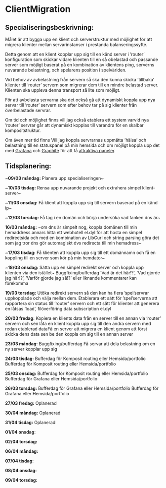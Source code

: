 # ClientMigration

## Specialiseringsbeskrivning: 

Målet är att bygga upp en klient och serverstruktur med möjlighet för att migrera klienter mellan servarinstanser i prestanda balanseringssyfte.

Detta genom att en klient kopplar upp sig till en känd server i ’router’ konfiguration som skickar vidare klienten till en så obelastad och passande server som möjligt baserat på en kombination av klientens ping, serverns nuvarande belastning, och spelarens position i spelvärlden.

Vid behov av avbelastning från servern så ska den kunna skicka ’tillbaka’ klienter till ’router’ servern som migrerar dem till en mindre belastad server. Klienten ska uppleva denna transport så lite som möjligt.

För att avbelasta servarna ska det också gå att dynamiskt koppla upp nya servar till ’router’ servern som efter behov tar på sig klienter från överbelastade servrar.

Om tid och möjlighet finns vill jag också etablera ett system varvid nya ’router’ servrar går att dynamiskt kopplas till varandra för en skalbar kompositstruktur.

Om även mer tid finns Vill jag koppla servrarnas uppmätta ’hälsa’ och belastning till en statuspanel på min hemsida och om möjligt koppla upp det med [Grafana](https://grafana.com/) och [Graphite](https://grafana.com/oss/graphite/) för att få [attraktiva paneler](https://i.imgur.com/ElSzKXj.png).

## Tidsplanering: 

~__09/03 måndag:__	Planera upp specialiseringen~

~__10/03 tisdag:__	Rensa upp nuvarande projekt och extrahera simpel klient-server~

~__11/03 onsdag:__	Få klient att koppla upp sig till servern baserad på en känd ip~

~__12/03 torsdag:__	Få tag i en domän och börja undersöka vad fanken dns är~

__16/03 måndag:__	~om dns är simpelt nog, koppla domänen till min hemaddress annars hitta ett webhotell el.dyl för att hosta en simpel redirectsida och med en kombination av LibCurl och string parsing göra det som jag tror dns gör automagiskt dvs redirecta till min hemadress~

~__17/03 tisdag:__	Få klienten att koppla upp sig till ett domännamn och få en koppling till en server som kör på min hemdator~

~__18/03 onsdag:__	 Sätta upp en simpel redirekt server och koppla upp klienten via den istället~ Buggfixing/bufferdag ’Vad är det här!?’, ’Vad gjorde jag här!?’, ’Varför gjorde jag så!?’ eller liknande kommentarer kan förekomma

__19/03 torsdag:__		Utöka redirekt servern så den kan ha flera ’spel’servrar uppkopplade och välja mellan dem. Etablerara ett sätt för ’spel’serverna att rapportera sin status till ’router’ servern och ett sätt för klienter att generera en låtsas ’load’, filöverföring data subscription el.dyl

__20/03 fredag:__ Kopiera en klients data från en server till en annan via ’router’ servern och sen låta en klient koppla upp sig till den andra servern med redan etablerad dataFå en server att migrera en klient genom att först skicka dens data sen be den koppla om sig till en annan server

__23/03 måndag:__ Buggfixing/bufferdag Få servar att dela belastning om en ny server kopplar upp sig

__24/03 tisdag:__		Bufferdag för Komposit routing eller Hemsida/portfolio Bufferdag för Komposit routing eller Hemsida/portfolio

__25/03 onsdag:__		Bufferdag för Komposit routing eller Hemsida/portfolio Bufferdag för Grafana eller Hemsida/portfolio

__26/03 torsdag:__		Bufferdag för Grafana eller Hemsida/portfolio Bufferdag för Grafana eller Hemsida/portfolio

__27/03 fredag:__ Oplanerad

__30/04 måndag:__ Oplanerad

__31/04 tisdag:__	Oplanerad

__01/04 onsdag:__

__02/04 torsdag:__	

__06/04 måndag:__

__07/04 tisdag:__	

__08/04 onsdag:__	

__09/04 torsdag:__	

